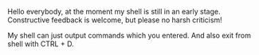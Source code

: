 Hello everybody, at the moment my shell is still in an early stage. Constructive feedback is welcome, but please no harsh criticism!

My shell can just output commands which you entered. And also exit from shell with CTRL + D.  
